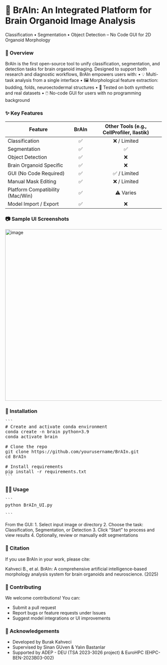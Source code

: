 # 🧠 BrAIn: An Integrated Platform for Brain Organoid Image Analysis

Classification • Segmentation • Object Detection – No Code GUI for 2D Organoid Morphology

### 📌 Overview

BrAIn is the first open-source tool to unify classification, segmentation, and detection tasks for brain organoid imaging. Designed to support both research and diagnostic workflows, BrAIn empowers users with:
	•	💡 Multi-task analysis from a single interface
	•	🖼️ Morphological feature extraction: budding, folds, neuroectodermal structures
	•	🧪 Tested on both synthetic and real datasets
	•	🖱️ No-code GUI for users with no programming background


### ✨ Key Features

| Feature                             | BrAIn | Other Tools (e.g., CellProfiler, Ilastik) |
|-------------------------------------|:-----:|:-----------------------------------------:|
| Classification                     | ✅    | ❌ / Limited                              |
| Segmentation                       | ✅    | ✅                                        |
| Object Detection                   | ✅    | ❌                                        |
| Brain Organoid Specific            | ✅    | ❌                                        |
| GUI (No Code Required)             | ✅    | ✅ / Limited                              |
| Manual Mask Editing                | ✅    | ❌ / Limited                              |
| Platform Compatibility (Mac/Win)  | ✅    | ⚠️ Varies                                 |
| Model Import / Export              | ✅    | ❌                                        |


### 📷 Sample UI Screenshots


<img width="550" alt="image" src="https://github.com/user-attachments/assets/049bf461-9014-45ea-bdfa-970702e49726" />


### 🚀 Installation

<pre lang="markdown">
```
# Create and activate conda environment
conda create -n brain python=3.9
conda activate brain

# Clone the repo
git clone https://github.com/yourusername/BrAIn.git
cd BrAIn

# Install requirements
pip install -r requirements.txt
```
</pre>

### 🧑‍💻 Usage

<pre lang="markdown">
```
python BrAIn_UI.py
	
```
</pre>

From the GUI:
	1.	Select input image or directory
	2.	Choose the task: Classification, Segmentation, or Detection
	3.	Click “Start” to process and view results
	4.	Optionally, review or manually edit segmentations

### 📒 Citation

If you use BrAIn in your work, please cite:

Kahveci B., et al. BrAIn: A comprehensive artificial intelligence-based morphology analysis system for brain organoids and neuroscience. (2025)

### 🤝 Contributing

We welcome contributions! You can:

* Submit a pull request
* Report bugs or feature requests under Issues
* Suggest model integrations or UI improvements

 
### 🧠 Acknowledgements

* Developed by Burak Kahveci
* Supervised by Sinan GUven & Yalın Bastanlar
* Supported by ADEP - DEU (TSA 2023-3026 project) & EuroHPC (EHPC-BEN-2023B03-002)
